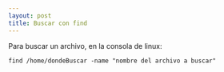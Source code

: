 ```yaml
---
layout: post
title: Buscar con find
---
```

Para buscar un archivo, en la consola de linux:

    find /home/dondeBuscar -name "nombre del archivo a buscar"

